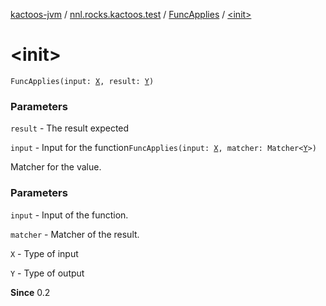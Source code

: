 [kactoos-jvm](../../index.md) / [nnl.rocks.kactoos.test](../index.md) / [FuncApplies](index.md) / [&lt;init&gt;](./-init-.md)

# &lt;init&gt;

`FuncApplies(input: `[`X`](index.md#X)`, result: `[`Y`](index.md#Y)`)`

### Parameters

`result` - The result expected

`input` - Input for the function`FuncApplies(input: `[`X`](index.md#X)`, matcher: Matcher<`[`Y`](index.md#Y)`>)`

Matcher for the value.

### Parameters

`input` - Input of the function.

`matcher` - Matcher of the result.

`X` - Type of input

`Y` - Type of output

**Since**
0.2

